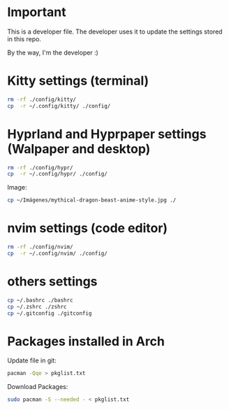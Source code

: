 # Important
This is a developer file. The developer uses it to update the settings stored in this repo.

By the way, I'm the developer :)

# Kitty settings (terminal)

``` sh
rm -rf ./config/kitty/
cp  -r ~/.config/kitty/ ./config/
```

# Hyprland and Hyprpaper settings (Walpaper and desktop)

``` sh
rm -rf ./config/hypr/
cp  -r ~/.config/hypr/ ./config/
```

Image:

``` sh
cp ~/Imágenes/mythical-dragon-beast-anime-style.jpg ./
```

# nvim settings (code editor) 

``` sh
rm -rf ./config/nvim/
cp  -r ~/.config/nvim/ ./config/
```
# others settings

``` sh
cp ~/.bashrc ./bashrc
cp ~/.zshrc ./zshrc
cp ~/.gitconfig ./gitconfig
```

# Packages installed in Arch
Update file in git:

``` sh
pacman -Qqe > pkglist.txt
```

Download Packages:
``` sh
sudo pacman -S --needed - < pkglist.txt
```
